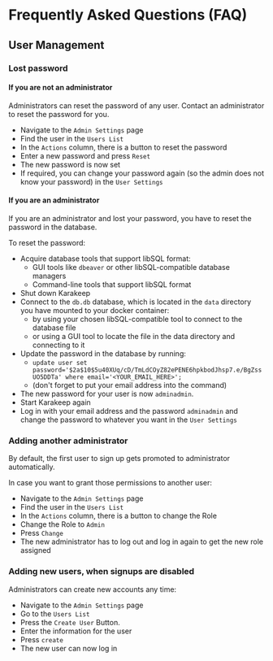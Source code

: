 # Frequently Asked Questions (FAQ)

## User Management

### Lost password

#### If you are not an administrator

Administrators can reset the password of any user. Contact an administrator to reset the password for you.

* Navigate to the `Admin Settings` page
* Find the user in the `Users List`
* In the `Actions` column, there is a button to reset the password
* Enter a new password and press `Reset`
* The new password is now set
* If required, you can change your password again (so the admin does not know your password) in the `User Settings`

#### If you are an administrator

If you are an administrator and lost your password, you have to reset the password in the database.

To reset the password:

* Acquire database tools that support libSQL format:
  * GUI tools like `dbeaver` or other libSQL-compatible database managers
  * Command-line tools that support libSQL format
* Shut down Karakeep
* Connect to the `db.db` database, which is located in the `data` directory you have mounted to your docker container:
  * by using your chosen libSQL-compatible tool to connect to the database file
  * or using a GUI tool to locate the file in the data directory and connecting to it
* Update the password in the database by running:
  * `update user set password='$2a$10$5u40XUq/cD/TmLdCOyZ82ePENE6hpkbodJhsp7.e/BgZssUO5DDTa' where email='<YOUR_EMAIL_HERE>';`
  * (don't forget to put your email address into the command)
* The new password for your user is now `adminadmin`.
* Start Karakeep again
* Log in with your email address and the password `adminadmin` and change the password to whatever you want in the `User Settings`

### Adding another administrator

By default, the first user to sign up gets promoted to administrator automatically.

In case you want to grant those permissions to another user:

* Navigate to the `Admin Settings` page
* Find the user in the `Users List`
* In the `Actions` column, there is a button to change the Role
* Change the Role to `Admin`
* Press `Change`
* The new administrator has to log out and log in again to get the new role assigned

### Adding new users, when signups are disabled

Administrators can create new accounts any time:

* Navigate to the `Admin Settings` page
* Go to the `Users List`
* Press the `Create User` Button.
* Enter the information for the user
* Press `create`
* The new user can now log in
